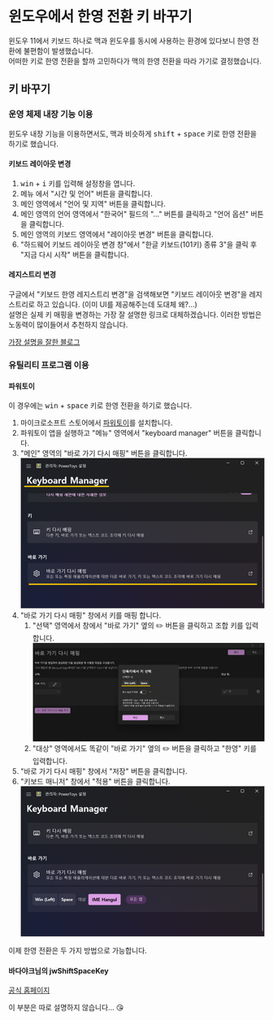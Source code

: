 # 윈도우에서 한영 전환 키 바꾸기

윈도우 11에서 키보드 하나로 맥과 윈도우를 동시에 사용하는 환경에 있다보니 한영 전환에 불편함이 발생했습니다. \
어떠한 키로 한영 전환을 할까 고민하다가 맥의 한영 전환을 따라 가기로 결정했습니다.

## 키 바꾸기

### 운영 체제 내장 기능 이용

윈도우 내장 기능을 이용하면서도, 맥과 비슷하게 <kbd>shift</kbd> + <kbd>space</kbd> 키로 한영 전환을 하기로 했습니다.

#### 키보드 레이아웃 변경

1. <kbd>win</kbd> + <kbd>i</kbd> 키를 입력해 설정창을 엽니다.
2. 메뉴 에서 "시간 및 언어" 버튼을 클릭합니다.
3. 메인 영역에서 "언어 및 지역" 버튼을 클릭합니다.
4. 메인 영역의 언어 영역에서 "한국어" 필드의 "..." 버튼를 클릭하고 "언어 옵션" 버튼을 클릭합니다.
5. 메인 영역의 키보드 영역에서 "레이아웃 변경" 버튼을 클릭합니다.
6. "하드웨어 키보드 레이아웃 변경 창"에서 "한글 키보드(101키) 종류 3"을 클릭 후 "지금 다시 시작" 버튼을 클릭합니다.

#### 레지스트리 변경

구글에서 "키보드 한영 레지스트리 변경"을 검색해보면 "키보드 레이아웃 변경"을 레지스트리로 하고 있습니다. (이미 UI를 제공해주는데 도대체 왜?...) \
설명은 실제 키 매핑을 변경하는 가장 잘 설명한 링크로 대체하겠습니다. 이러한 방법은 노동력이 많이들어서 추천하지 않습니다.

[가장 설명을 잘한 블로그](https://lightinglife.tistory.com/entry/%EC%9C%88%EB%8F%84%EC%9A%B0%EC%97%90%EC%84%9C-%EB%A7%A5%EC%B2%98%EB%9F%BC-Capslock%EC%BA%A1%EC%8A%A4%EB%9D%BD%ED%82%A4%EB%A5%BC-%ED%95%9C%EC%98%81%ED%82%A4%EB%A1%9C-%EB%B3%80%EA%B2%BD%ED%95%98%EB%8A%94-%EB%B0%A9%EB%B2%95by-%EB%A0%88%EC%A7%80%EC%8A%A4%ED%8A%B8%EB%A6%AC-%ED%8E%B8%EC%A7%91#google_vignette)

### 유틸리티 프로그램 이용

#### 파워토이

이 경우에는 <kbd>win</kbd> + <kbd>space</kbd> 키로 한영 전환을 하기로 했습니다.

1. 마이크로소프트 스토어에서 [파워토이](https://apps.microsoft.com/store/detail/XP89DCGQ3K6VLD?ocid=pdpshare)를 설치합니다.
2. 파워토이 앱을 실행하고 "메뉴" 영역에서 "keyboard manager" 버튼을 클릭합니다.
3. "메인" 영역의 "바로 가기 다시 매핑" 버튼을 클릭합니다.
   ![키보드 매니저 영역에서 바로 가기 다시 매핑](/static/resources/changing-the-korean-english-switch-key-20240918110239147.png)
4. "바로 가기 다시 매핑" 창에서 키를 매핑 합니다.
   1. "선택" 영역에서 창에서 "바로 가기" 옆의 ✏️ 버튼을 클릭하고 조합 키를 입력합니다.
      ![윈도우 키와 스페이스 조합키를 한영으로 사용](/static/resources/changing-the-korean-english-switch-key-20240918110408909.png)
   2. "대상" 영역에서도 똑같이 "바로 가기" 옆의 ✏️ 버튼을 클릭하고 "한영" 키를 입력합니다.
5. "바로 가기 다시 매핑" 창에서 "저장" 버튼을 클릭합니다.
6. "키보드 매니저" 창에서 "적용" 버튼을 클릭합니다.
   ![한영 키가 추가적으로 등록된 상태](/static/resources/changing-the-korean-english-switch-key-20240918110510904.png)

이제 한영 전환은 두 가지 방법으로 가능합니다.

#### 바다야크님의 jwShiftSpaceKey

[공식 홈페이지](https://badayak.com/entry/WinHanEng-jwShiftSpaceKey)

이 부분은 따로 설명하지 않습니다... 😘
